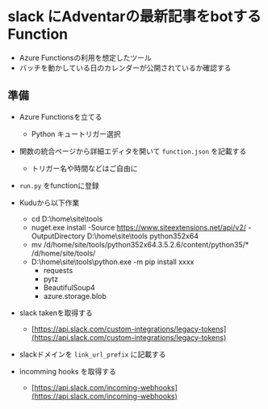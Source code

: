 # slack にAdventarの最新記事をbotするFunction
- Azure Functionsの利用を想定したツール
- バッチを動かしている日のカレンダーが公開されているか確認する

## 準備
- Azure Functionsを立てる
    - Python キュートリガー選択
- 関数の統合ページから詳細エディタを開いて `function.json` を記載する
    - トリガー名や時間などはご自由に
- `run.py` をfunctionに登録
- Kuduから以下作業
    - cd D:\home\site\tools
    - nuget.exe install -Source https://www.siteextensions.net/api/v2/ -OutputDirectory D:\home\site\tools python352x64
    - mv /d/home/site/tools/python352x64.3.5.2.6/content/python35/* /d/home/site/tools/
    - D:\home\site\tools\python.exe -m pip install xxxx
        - requests
        - pytz
        - BeautifulSoup4
        - azure.storage.blob



- slack takenを取得する
    - [https://api.slack.com/custom-integrations/legacy-tokens](https://api.slack.com/custom-integrations/legacy-tokens)
- slackドメインを `link_url_prefix` に記載する

- incomming hooks を取得する
    - [https://api.slack.com/incoming-webhooks](https://api.slack.com/incoming-webhooks)
